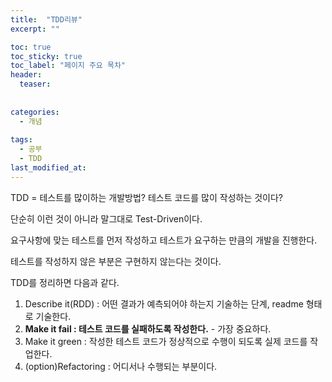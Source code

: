 ```yaml
---
title:  "TDD리뷰"
excerpt: ""

toc: true
toc_sticky: true
toc_label: "페이지 주요 목차"
header:
  teaser: 
  
  
categories:
  - 개념
  
tags:
  - 공부
  - TDD
last_modified_at: 
---
```


TDD = 테스트를 많이하는 개발방법? 테스트 코드를 많이 작성하는 것이다?

단순히 이런 것이 아니라 말그대로 Test-Driven이다.

요구사항에 맞는 테스트를 먼저 작성하고 테스트가 요구하는 만큼의 개발을 진행한다.

테스트를 작성하지 않은 부분은 구현하지 않는다는 것이다.

TDD를 정리하면 다음과 같다.

1. Describe it(RDD) : 어떤 결과가 예측되어야 하는지 기술하는 단계, readme 형태로 기술한다.
2. **Make it fail : 테스트 코드를 실패하도록 작성한다.** - 가장 중요하다.
3. Make it green : 작성한 테스트 코드가 정상적으로 수행이 되도록 실제 코드를 작업한다.
4. (option)Refactoring : 어디서나 수행되는 부분이다.
